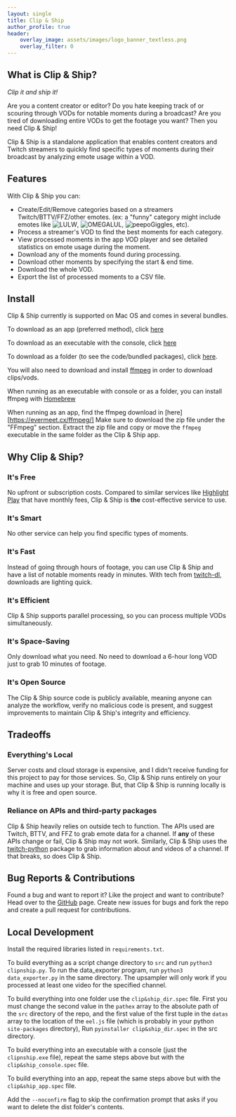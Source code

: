```yaml
---
layout: single
title: Clip & Ship
author_profile: true
header: 
    overlay_image: assets/images/logo_banner_textless.png
    overlay_filter: 0
---
```

## What is Clip & Ship?
_Clip it and ship it!_

Are you a content creator or editor? Do you hate keeping track of or scouring through 
VODs for notable moments during a broadcast? Are you tired of downloading 
entire VODs to get the footage you want? Then you need Clip & Ship!

Clip & Ship is a standalone application that enables content creators and Twitch streamers
to quickly find specific types of moments during their broadcast by analyzing
emote usage within a VOD. 

## Features

With Clip & Ship you can: 
- Create/Edit/Remove categories based on a streamers Twitch/BTTV/FFZ/other emotes.
  (ex: a "funny" category might include emotes like ![LULW](https://cdn.frankerfacez.com/emoticon/139407/1), 
  ![OMEGALUL](https://cdn.frankerfacez.com/emoticon/128054/1), 
  ![peepoGiggles](https://cdn.betterttv.net/emote/5e0bcf69031ec77bab473476/1x), etc).
- Process a streamer's VOD to find the best moments for each category.
- View processed moments in the app VOD player and see detailed statistics on emote usage during the moment.
- Download any of the moments found during processing.
- Download other moments by specifying the start & end time.
- Download the whole VOD.
- Export the list of processed moments to a CSV file.

## Install
Clip & Ship currently is supported on Mac OS and comes in several bundles.

To download as an app (preferred method), click [here][1]

To download as an executable with the console, click [here][2]

To download as a folder (to see the code/bundled packages), click [here][3].

You will also need to download and install [ffmpeg][4] in order to download clips/vods. 

When running as an executable with console or as a folder, you can install ffmpeg with [Homebrew][4]

When running as an app, find the ffmpeg download in [here][https://evermeet.cx/ffmpeg/] 
Make sure to download the zip file under the "FFmpeg" section. Extract the zip file and copy or move the `ffmpeg` executable in the same folder as the Clip & Ship app.

[1]:downloads/app.zip
[2]:downloads/console.zip
[3]:downloads/folder.zip
[4]:https://brew.sh/
[5]:https://evermeet.cx/ffmpeg/

## Why Clip & Ship?

### It's Free
No upfront or subscription costs. Compared to similar services like 
[Highlight Play](https://highlightplay.com/) that have monthly fees, 
Clip & Ship is **the** cost-effective service to use.

### It's Smart
No other service can help you find specific types of moments.

### It's Fast
Instead of going through hours of footage, you can use Clip & Ship and 
have a list of notable moments ready in minutes. With tech from 
[twitch-dl](https://github.com/ihabunek/twitch-dl), downloads are lighting quick.

### It's Efficient
Clip & Ship supports parallel processing, so you can process multiple VODs simultaneously.

### It's Space-Saving
Only download what you need. No need to download a 6-hour long VOD just
to grab 10 minutes of footage.

### It's Open Source
The Clip & Ship source code is publicly available, meaning anyone can
analyze the workflow, verify no malicious code is present, and suggest
improvements to maintain Clip & Ship's integrity and efficiency. 

## Tradeoffs

### Everything's Local
Server costs and cloud storage is expensive, and I didn't receive funding 
for this project to pay for those services. So, Clip & Ship runs entirely 
on your machine and uses up your storage. But, that Clip & Ship is running 
locally is why it is free and open source.

### Reliance on APIs and third-party packages
Clip & Ship heavily relies on outside tech to function. The APIs used are
Twitch, BTTV, and FFZ to grab emote data for a channel. If **any** of these
APIs change or fail, Clip & Ship may not work. Similarly, Clip & Ship uses
the [twitch-python](https://github.com/PetterKraabol/Twitch-Python) package 
to grab information about and videos of a channel. If that breaks, so does 
Clip & Ship. 

## Bug Reports & Contributions

Found a bug and want to report it? Like the project and want to contribute?
Head over to the [GitHub](https://github.com/KilometersFan/ClipAndShip) page.
Create new issues for bugs and fork the repo and create a pull request for
contributions.

## Local Development

Install the required libraries listed in `requirements.txt`. 

To build everything as a script change directory to `src` and run `python3 clipnship.py`. To run the data_exporter program, run `python3 data_exporter.py` in the same directory. The upsampler will only work if you processed at least one video for the specified channel.

To build everything into one folder use the `clip&ship_dir.spec` file. First you must change the second value in the `pathex` array to the absolute path of the `src` directory of the repo, and the first value of the first tuple in the `datas` array to the location of the `eel.js` file (which is probably in your python `site-packages` directory), Run `pyinstaller clip&ship_dir.spec` in the src directory. 

To build everything into an executable with a console (just the `clipnship.exe` file), repeat the same steps above but with the `clip&ship_console.spec` file.

To build everything into an app, repeat the same steps above but with the `clip&ship_app.spec` file.

Add the `--noconfirm` flag to skip the confirmation prompt that asks if you want to delete the dist folder's contents. 
